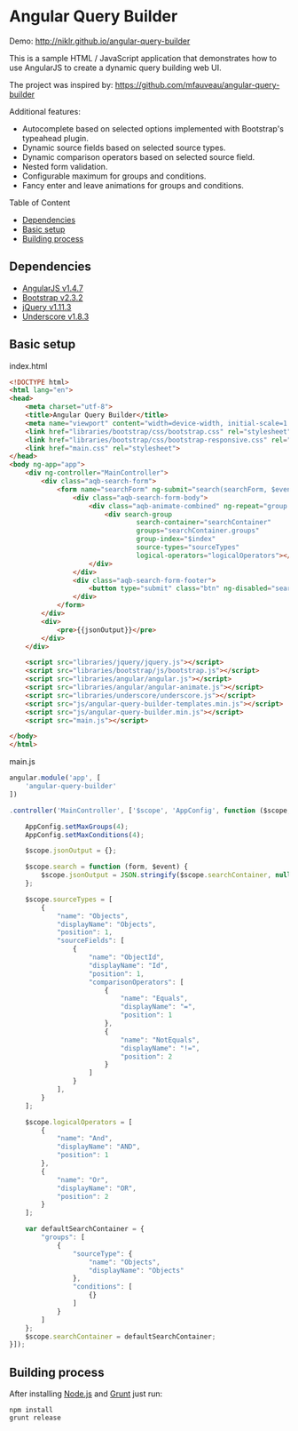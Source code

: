 Angular Query Builder
=========

Demo: http://niklr.github.io/angular-query-builder

This is a sample HTML / JavaScript application that demonstrates how to use AngularJS to create a dynamic query building web UI.

The project was inspired by: https://github.com/mfauveau/angular-query-builder

Additional features:
* Autocomplete based on selected options implemented with Bootstrap's typeahead plugin.
* Dynamic source fields based on selected source types.
* Dynamic comparison operators based on selected source field.
* Nested form validation.
* Configurable maximum for groups and conditions.
* Fancy enter and leave animations for groups and conditions.

Table of Content
* [Dependencies](#dependencies)
* [Basic setup](#basic_setup)
* [Building process](#building)

## Dependencies <a name="dependencies"></a>

* [AngularJS v1.4.7](https://angularjs.org/)
* [Bootstrap v2.3.2](http://getbootstrap.com/2.3.2)
* [jQuery v1.11.3](https://jquery.com/)
* [Underscore v1.8.3](http://underscorejs.org/)

## Basic setup <a name="basic_setup"></a>

index.html

```html
<!DOCTYPE html>
<html lang="en">
<head>
    <meta charset="utf-8">
    <title>Angular Query Builder</title>
    <meta name="viewport" content="width=device-width, initial-scale=1.0">
    <link href="libraries/bootstrap/css/bootstrap.css" rel="stylesheet">
    <link href="libraries/bootstrap/css/bootstrap-responsive.css" rel="stylesheet">
    <link href="main.css" rel="stylesheet">
</head>
<body ng-app="app">
    <div ng-controller="MainController">
        <div class="aqb-search-form">
            <form name="searchForm" ng-submit="search(searchForm, $event)">
                <div class="aqb-search-form-body">
                    <div class="aqb-animate-combined" ng-repeat="group in searchContainer.groups | orderBy:'index'">
                        <div search-group
                                search-container="searchContainer"
                                groups="searchContainer.groups"
                                group-index="$index"
                                source-types="sourceTypes"
                                logical-operators="logicalOperators"></div>
                    </div>
                </div>
                <div class="aqb-search-form-footer">
                    <button type="submit" class="btn" ng-disabled="searchForm.$invalid">Search</button>
                </div>
            </form>
        </div>
        <div>
            <pre>{{jsonOutput}}</pre>
        </div>        
    </div>

    <script src="libraries/jquery/jquery.js"></script>
    <script src="libraries/bootstrap/js/bootstrap.js"></script>
    <script src="libraries/angular/angular.js"></script>
    <script src="libraries/angular/angular-animate.js"></script>
    <script src="libraries/underscore/underscore.js"></script>
    <script src="js/angular-query-builder-templates.min.js"></script>
    <script src="js/angular-query-builder.min.js"></script>
    <script src="main.js"></script>

</body>
</html>
```

main.js

```js
angular.module('app', [
    'angular-query-builder'
])

.controller('MainController', ['$scope', 'AppConfig', function ($scope, AppConfig) {

    AppConfig.setMaxGroups(4);
    AppConfig.setMaxConditions(4);

    $scope.jsonOutput = {};

    $scope.search = function (form, $event) {
        $scope.jsonOutput = JSON.stringify($scope.searchContainer, null, 4);
    };

    $scope.sourceTypes = [
        {
            "name": "Objects",
            "displayName": "Objects",
            "position": 1,
            "sourceFields": [
                {
                    "name": "ObjectId",
                    "displayName": "Id",
                    "position": 1,
                    "comparisonOperators": [
                        {
                            "name": "Equals",
                            "displayName": "=",
                            "position": 1
                        },
                        {
                            "name": "NotEquals",
                            "displayName": "!=",
                            "position": 2
                        }
                    ]
                }
            ],
        }
    ];

    $scope.logicalOperators = [
        {
            "name": "And",
            "displayName": "AND",
            "position": 1
        },
        {
            "name": "Or",
            "displayName": "OR",
            "position": 2
        }
    ];

    var defaultSearchContainer = {
        "groups": [
            {
                "sourceType": {
                    "name": "Objects",
                    "displayName": "Objects"
                },                
                "conditions": [
                    {}
                ]
            }
        ]
    };
    $scope.searchContainer = defaultSearchContainer;
}]);
```

## Building process <a name="building"></a>

After installing [Node.js](https://nodejs.org/) and [Grunt](https://gruntjs.com/) just run:

    npm install
    grunt release
